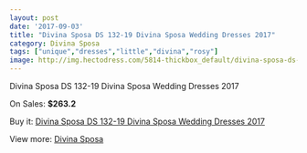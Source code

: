 ```yaml
---
layout: post
date: '2017-09-03'
title: "Divina Sposa DS 132-19 Divina Sposa Wedding Dresses 2017"
category: Divina Sposa
tags: ["unique","dresses","little","divina","rosy"]
image: http://img.hectodress.com/5814-thickbox_default/divina-sposa-ds-132-19-divina-sposa-wedding-dresses-2013.jpg
---
```

Divina Sposa DS 132-19 Divina Sposa Wedding Dresses 2017

On Sales: **$263.2**
<a href="https://www.hectodress.com/divina-sposa/2853-divina-sposa-ds-132-19-divina-sposa-wedding-dresses-2013.html"><amp-img layout="responsive" width="600" height="600" src="//img.hectodress.com/5814-thickbox_default/divina-sposa-ds-132-19-divina-sposa-wedding-dresses-2013.jpg" alt="Divina Sposa DS 132-19 Divina Sposa Wedding Dresses 2017 0" /></a>
<a href="https://www.hectodress.com/divina-sposa/2853-divina-sposa-ds-132-19-divina-sposa-wedding-dresses-2013.html"><amp-img layout="responsive" width="600" height="600" src="//img.hectodress.com/5815-thickbox_default/divina-sposa-ds-132-19-divina-sposa-wedding-dresses-2013.jpg" alt="Divina Sposa DS 132-19 Divina Sposa Wedding Dresses 2017 1" /></a>

Buy it: [Divina Sposa DS 132-19 Divina Sposa Wedding Dresses 2017](https://www.hectodress.com/divina-sposa/2853-divina-sposa-ds-132-19-divina-sposa-wedding-dresses-2013.html "Divina Sposa DS 132-19 Divina Sposa Wedding Dresses 2017")

View more: [Divina Sposa](https://www.hectodress.com/50-divina-sposa "Divina Sposa")